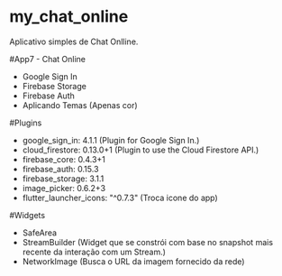 # my_chat_online

Aplicativo simples de Chat Onlline.

#App7 - Chat Online

* Google Sign In
* Firebase Storage
* Firebase Auth
* Aplicando Temas (Apenas cor)

#Plugins
* google_sign_in: 4.1.1 (Plugin for Google Sign In.)
* cloud_firestore: 0.13.0+1 (Plugin to use the Cloud Firestore API.)
* firebase_core: 0.4.3+1
* firebase_auth: 0.15.3
* firebase_storage: 3.1.1
* image_picker: 0.6.2+3
* flutter_launcher_icons: "^0.7.3" (Troca icone do app)


#Widgets
* SafeArea
* StreamBuilder (Widget que se constrói com base no snapshot mais recente da interação com um Stream.)
* NetworkImage (Busca o URL da imagem fornecido da rede)